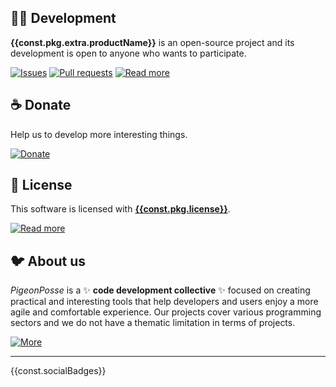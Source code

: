 
## 👨‍💻 Development

__{{const.pkg.extra.productName}}__ is an open-source project and its development is open to anyone who wants to participate.

[![Issues](https://img.shields.io/badge/Issues-grey?style=for-the-badge)]({{const.pkg.repository.url}}/issues)
[![Pull requests](https://img.shields.io/badge/Pulls-grey?style=for-the-badge)]({{const.pkg.repository.url}}/pulls)
[![Read more](https://img.shields.io/badge/Read%20more-grey?style=for-the-badge)]({{const.pkg.homepage}})

## ☕ Donate

Help us to develop more interesting things.

[![Donate](https://img.shields.io/badge/Donate-grey?style=for-the-badge)]({{const.pkg.funding.url}})

## 📜 License

This software is licensed with __[{{const.pkg.license}}]({{const.pkg.extra.licenseUrl}})__.

[![Read more](https://img.shields.io/badge/Read-more-grey?style=for-the-badge)]({{const.pkg.extra.licenseUrl}})

## 🐦 About us

*PigeonPosse* is a ✨ __code development collective__ ✨ focused on creating practical and interesting tools that help developers and users enjoy a more agile and comfortable experience. Our projects cover various programming sectors and we do not have a thematic limitation in terms of projects.

[![More](https://img.shields.io/badge/Read-more-grey?style=for-the-badge)]({{const.pkg.extra.collective.gh}})

---

{{const.socialBadges}}

<!--
{{const.mark}}
-->
